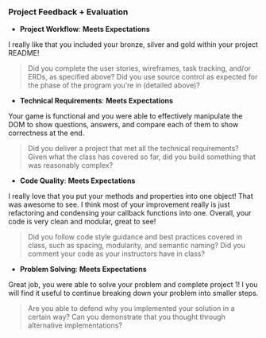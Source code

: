 ### Project Feedback + Evaluation

* __Project Workflow__:   **Meets Expectations**

I really like that you included your bronze, silver and gold within your project README!

>Did you complete the user stories, wireframes, task tracking, and/or ERDs, as specified above? Did you use source control as expected for the phase of the program you’re in (detailed above)?

* __Technical Requirements__:  **Meets Expectations**


Your game is functional and you were able to effectively manipulate the DOM to show questions, answers, and compare each of them to show correctness at the end.

>Did you deliver a project that met all the technical requirements? Given what the class has covered so far, did you build something that was reasonably complex?

* __Code Quality__: **Meets Expectations**

I really love that you put your methods and properties into one object! That was awesome to see. I think most of your improvement really is just refactoring and condensing your callback functions into one. Overall, your code is very clean and modular, great to see!

>Did you follow code style guidance and best practices covered in class, such as spacing, modularity, and semantic naming? Did you comment your code as your instructors have in class?

* __Problem Solving__: **Meets Expectations**

Great job, you were able to solve your problem and complete project 1! I you will find it useful to continue breaking down your problem into smaller steps. 

>Are you able to defend why you implemented your solution in a certain way? Can you demonstrate that you thought through alternative implementations?
